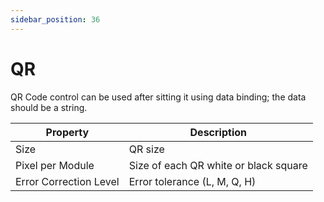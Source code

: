 ```yaml
---
sidebar_position: 36
---
```

# QR

QR Code control can be used after sitting it using data binding; the data should be a string.

| **Property** | **Description** |
| --- | --- |
| Size | QR size |
| Pixel per Module | Size of each QR white or black square |
| Error Correction Level | Error tolerance (L, M, Q, H) |
